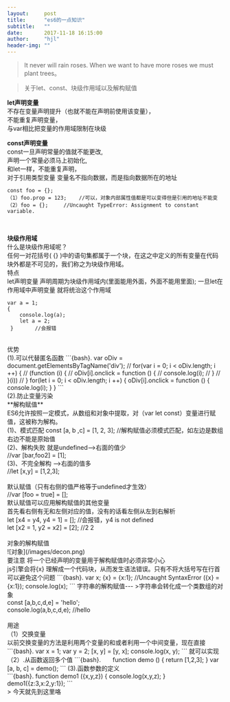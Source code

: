 ```yaml
---
layout:     post
title:      "es6的一点知识"
subtitle:   ""
date:       2017-11-18 16:15:00
author:     "hjl"
header-img: ""
---
```



> It never will rain roses. When we want to have more roses we must plant trees。

> 关于let、const、块级作用域以及解构赋值  


**let声明变量** 
<br />
不存在变量声明提升（也就不能在声明前使用该变量），<br />
不能重复声明变量，<br />
与var相比把变量的作用域限制在块级<br />

**const声明变量**<br />
const一旦声明常量的值就不能更改,<br />
声明一个常量必须马上初始化,<br />
和let一样，不能重复声明，<br />
对于引用类型变量 变量名不指向数据，而是指向数据所在的地址<br /> 
```{bash}.
const foo = {}; 
（1）foo.prop = 123;    //可以，对象内部属性值都是可以变得但是引用的地址不能变
（2）foo = {};     //Uncaught TypeError: Assignment to constant variable.
```
<br />

**块级作用域** 
<br />
什么是块级作用域呢？
<br />
任何一对花括号( {} )中的语句集都属于一个块，在这之中定义的所有变量在代码块外都是不可见的，我们称之为块级作用域。
<br />
特点 
<br />
let声明变量 声明周期为块级作用域内(里面能用外面，外面不能用里面);
一旦let在作用域中声明变量 就将统治这个作用域
```{bash}.
var a = 1;
{
    console.log(a);
    let a = 2;
 }       //会报错
```
<br />
优势
<br />
(1).可以代替匿名函数
```{bash}.
    var oDiv = document.getElementsByTagName('div');
    // for(var i = 0; i < oDiv.length; i ++) {
    //     (function (i) {
    //         oDiv[i].onclick = function () {
    //             console.log(i);
    //         }
    //     }(i))
    // }
    for(let i = 0; i < oDiv.length; i ++) {
            oDiv[i].onclick = function () {
                console.log(i);
            }
    }     
```
<br />
(2).防止变量污染
<br />
**解构赋值**
<br />
 ES6允许按照一定模式，从数组和对象中提取，对（var let const）变量进行赋值，这被称为解构。<br />
 (1)、模式匹配  const [a, b ,c] = [1, 2, 3];   //解构赋值必须模式匹配，如左边是数组右边不能是原始值<br />
 (2)、解构失败   就是undefined-->右面的值少<br />    //var [bar,foo2] = [1];<br />
 (3)、不完全解构   -->右面的值多<br />    //let [x,y] = [1,2,3];<br />
 <br />
 默认赋值（只有右侧的值严格等于undefined才生效）    
 <br />
 //var [foo = true] = [];
 <br />
 默认赋值可以应用解构赋值的其他变量<br />
 首先看右侧有无和左侧对应的值，没有的话看左侧从左到右解析<br />
  let [x4 = y4, y4 = 1] = [];   //会报错，y4 is not defined<br />
  let [x2 = 1, y2 = x2] = [2];   //2 2<br />
  <br />
 对象的解构赋值
 <br />
![对象](/images/decon.png)
<br />
要注意 将一个已经声明的变量用于解构赋值时必须非常小心<br />
        js引擎会将{x} 理解成一个代码块，从而发生语法错误。只有不将大括号写在行首可以避免这个问题
        ```{bash}.
        var x;
        {x} = {x:1};       //Uncaught SyntaxError     
        ({x} = {x:1});
        console.log(x);
        ```
 字符串的解构赋值--- >字符串会转化成一个类数组的对象<br />
 const [a,b,c,d,e] = 'hello';  <br />
 console.log(a,b,c,d,e);    //hello  <br />
<br />
用途
<br />
（1）交换变量<br />
以前交换变量的方法是利用两个变量的和或者利用一个中间变量，现在直接
         ```{bash}.
        var x = 1;
        var y = 2;
        [x, y] = [y, x];       
        console.log(x, y);
        ```
就可以实现<br />
（2）.从函数返回多个值
         ```{bash}.
         function demo () {
            return [1,2,3];
        }       
        var [a, b, c] = demo();
        ```
(3).函数参数的定义<br />
        ```{bash}.
        function demo1 ({x,y,z}) {
            console.log(x,y,z);
        }        
        demo1({z:3,x:2,y:1});
        ```

<br />
> 今天就先到这里咯
